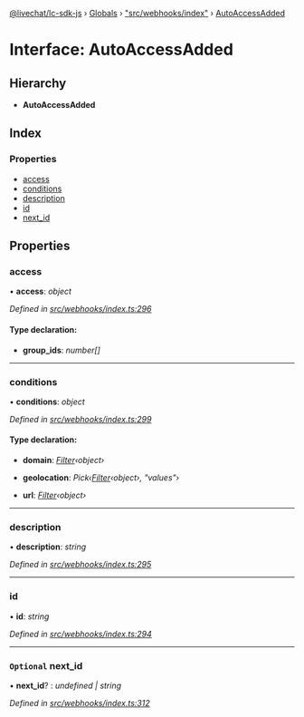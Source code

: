 [@livechat/lc-sdk-js](../README.md) › [Globals](../globals.md) › ["src/webhooks/index"](../modules/_src_webhooks_index_.md) › [AutoAccessAdded](_src_webhooks_index_.autoaccessadded.md)

# Interface: AutoAccessAdded

## Hierarchy

* **AutoAccessAdded**

## Index

### Properties

* [access](_src_webhooks_index_.autoaccessadded.md#access)
* [conditions](_src_webhooks_index_.autoaccessadded.md#conditions)
* [description](_src_webhooks_index_.autoaccessadded.md#description)
* [id](_src_webhooks_index_.autoaccessadded.md#id)
* [next_id](_src_webhooks_index_.autoaccessadded.md#optional-next_id)

## Properties

###  access

• **access**: *object*

*Defined in [src/webhooks/index.ts:296](https://github.com/livechat/lc-sdk-js/blob/ac28f06/src/webhooks/index.ts#L296)*

#### Type declaration:

* **group_ids**: *number[]*

___

###  conditions

• **conditions**: *object*

*Defined in [src/webhooks/index.ts:299](https://github.com/livechat/lc-sdk-js/blob/ac28f06/src/webhooks/index.ts#L299)*

#### Type declaration:

* **domain**: *[Filter](_src_objects_index_.filter.md)‹object›*

* **geolocation**: *Pick‹[Filter](_src_objects_index_.filter.md)‹object›, "values"›*

* **url**: *[Filter](_src_objects_index_.filter.md)‹object›*

___

###  description

• **description**: *string*

*Defined in [src/webhooks/index.ts:295](https://github.com/livechat/lc-sdk-js/blob/ac28f06/src/webhooks/index.ts#L295)*

___

###  id

• **id**: *string*

*Defined in [src/webhooks/index.ts:294](https://github.com/livechat/lc-sdk-js/blob/ac28f06/src/webhooks/index.ts#L294)*

___

### `Optional` next_id

• **next_id**? : *undefined | string*

*Defined in [src/webhooks/index.ts:312](https://github.com/livechat/lc-sdk-js/blob/ac28f06/src/webhooks/index.ts#L312)*
